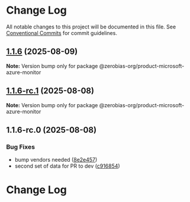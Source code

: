 # Change Log

All notable changes to this project will be documented in this file.
See [Conventional Commits](https://conventionalcommits.org) for commit guidelines.

## [1.1.6](https://github.com/zerobias-org/product/compare/@zerobias-org/product-microsoft-azure-monitor@1.1.6-rc.1...@zerobias-org/product-microsoft-azure-monitor@1.1.6) (2025-08-09)

**Note:** Version bump only for package @zerobias-org/product-microsoft-azure-monitor





## [1.1.6-rc.1](https://github.com/zerobias-org/product/compare/@zerobias-org/product-microsoft-azure-monitor@1.1.6-rc.0...@zerobias-org/product-microsoft-azure-monitor@1.1.6-rc.1) (2025-08-08)

**Note:** Version bump only for package @zerobias-org/product-microsoft-azure-monitor





## 1.1.6-rc.0 (2025-08-08)


### Bug Fixes

* bump vendors needed ([8e2e457](https://github.com/zerobias-org/product/commit/8e2e457e0b5d7141a05e8f2c178bc2854f2b7178))
* second set of data for PR to dev ([c916854](https://github.com/zerobias-org/product/commit/c916854bcf229b1c2042ffdea18472d66a061aaf))





# Change Log
